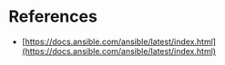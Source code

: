 # References
* [https://docs.ansible.com/ansible/latest/index.html](https://docs.ansible.com/ansible/latest/index.html)

